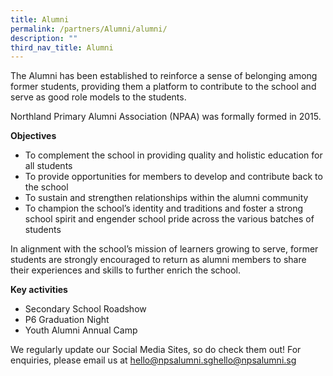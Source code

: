 ```yaml
---
title: Alumni
permalink: /partners/Alumni/alumni/
description: ""
third_nav_title: Alumni
---
```

The Alumni has been established to reinforce a sense of belonging among former students, providing them a platform to contribute to the school and serve as good role models to the students.

  

Northland Primary Alumni Association (NPAA) was formally formed in 2015.

  

**Objectives**

*   To complement the school in providing quality and holistic education for all students
*   To provide opportunities for members to develop and contribute back to the school
*   To sustain and strengthen relationships within the alumni community
*   To champion the school’s identity and traditions and foster a strong school spirit and engender school pride across the various batches of students

  

In alignment with the school’s mission of learners growing to serve, former students are strongly encouraged to return as alumni members to share their experiences and skills to further enrich the school.

  

**Key activities**

*   Secondary School Roadshow
*   P6 Graduation Night
*   Youth Alumni Annual Camp

  

We regularly update our Social Media Sites, so do check them out! For enquiries, please email us at  hello@npsalumni.sg[hello@npsalumni.sg]( hello@npsalumni.sg)